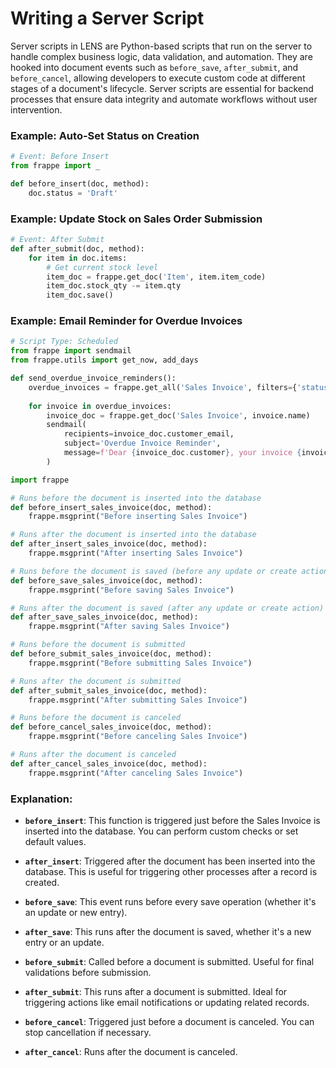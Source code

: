 # Writing a Server Script

 Server scripts in LENS are Python-based scripts that run on the server to handle complex business logic, data validation, and automation. They are hooked into document events such as `before_save`, `after_submit`, and `before_cancel`, allowing developers to execute custom code at different stages of a document's lifecycle. Server scripts are essential for backend processes that ensure data integrity and automate workflows without user intervention.

### Example: Auto-Set Status on Creation
```python
# Event: Before Insert
from frappe import _

def before_insert(doc, method):
    doc.status = 'Draft'
```

### Example: Update Stock on Sales Order Submission
```python
# Event: After Submit
def after_submit(doc, method):
    for item in doc.items:
        # Get current stock level
        item_doc = frappe.get_doc('Item', item.item_code)
        item_doc.stock_qty -= item.qty
        item_doc.save()
```
### Example: Email Reminder for Overdue Invoices
```python
# Script Type: Scheduled
from frappe import sendmail
from frappe.utils import get_now, add_days

def send_overdue_invoice_reminders():
    overdue_invoices = frappe.get_all('Sales Invoice', filters={'status': 'Unpaid', 'due_date': ['<', get_now()]})
    
    for invoice in overdue_invoices:
        invoice_doc = frappe.get_doc('Sales Invoice', invoice.name)
        sendmail(
            recipients=invoice_doc.customer_email,
            subject='Overdue Invoice Reminder',
            message=f'Dear {invoice_doc.customer}, your invoice {invoice_doc.name} is overdue. Please make the payment.'
        )
```

``` python
import frappe

# Runs before the document is inserted into the database
def before_insert_sales_invoice(doc, method):
    frappe.msgprint("Before inserting Sales Invoice")

# Runs after the document is inserted into the database
def after_insert_sales_invoice(doc, method):
    frappe.msgprint("After inserting Sales Invoice")

# Runs before the document is saved (before any update or create action)
def before_save_sales_invoice(doc, method):
    frappe.msgprint("Before saving Sales Invoice")

# Runs after the document is saved (after any update or create action)
def after_save_sales_invoice(doc, method):
    frappe.msgprint("After saving Sales Invoice")

# Runs before the document is submitted
def before_submit_sales_invoice(doc, method):
    frappe.msgprint("Before submitting Sales Invoice")

# Runs after the document is submitted
def after_submit_sales_invoice(doc, method):
    frappe.msgprint("After submitting Sales Invoice")

# Runs before the document is canceled
def before_cancel_sales_invoice(doc, method):
    frappe.msgprint("Before canceling Sales Invoice")

# Runs after the document is canceled
def after_cancel_sales_invoice(doc, method):
    frappe.msgprint("After canceling Sales Invoice")
```
### **Explanation:**

-   **`before_insert`**: This function is triggered just before the Sales Invoice is inserted into the database. You can perform custom checks or set default values.
    
-   **`after_insert`**: Triggered after the document has been inserted into the database. This is useful for triggering other processes after a record is created.
    
-   **`before_save`**: This event runs before every save operation (whether it's an update or new entry).
    
-   **`after_save`**: This runs after the document is saved, whether it's a new entry or an update.
    
-   **`before_submit`**: Called before a document is submitted. Useful for final validations before submission.
    
-   **`after_submit`**: This runs after a document is submitted. Ideal for triggering actions like email notifications or updating related records.
    
-   **`before_cancel`**: Triggered just before a document is canceled. You can stop cancellation if necessary.
    
-   **`after_cancel`**: Runs after the document is canceled.
<!--stackedit_data:
eyJoaXN0b3J5IjpbODg4MDQ4MjcwLC0xNDQwNjMzNjM5LC04NT
EzMTM3MDYsOTk0Njc4OTUyLC0xNDI2MTQ0MjI0XX0=
-->